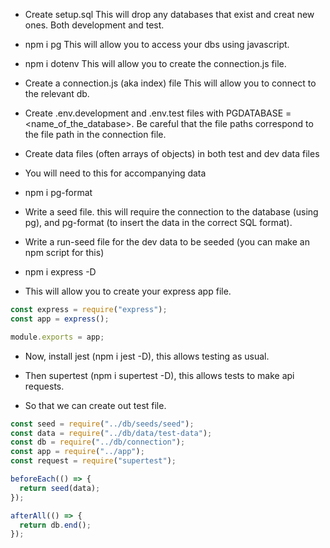 - Create setup.sql
  This will drop any databases that exist and creat new ones. Both development and test.

- npm i pg
  This will allow you to access your dbs using javascript.

- npm i dotenv
  This will allow you to create the connection.js file.

- Create a connection.js (aka index) file
  This will allow you to connect to the relevant db.

- Create .env.development and .env.test files with PGDATABASE = <name_of_the_database>.
  Be careful that the file paths correspond to the file path in the connection file.

- Create data files (often arrays of objects) in both test and dev data files

- You will need to this for accompanying data

- npm i pg-format

- Write a seed file. this will require the connection to the database (using pg), and pg-format (to insert the data in the correct SQL format).

- Write a run-seed file for the dev data to be seeded (you can make an npm script for this)

- npm i express -D

- This will allow you to create your express app file.

```js
const express = require("express");
const app = express();

module.exports = app;
```

- Now, install jest (npm i jest -D), this allows testing as usual.

- Then supertest (npm i supertest -D), this allows tests to make api requests.

- So that we can create out test file.

```js
const seed = require("../db/seeds/seed");
const data = require("../db/data/test-data");
const db = require("../db/connection");
const app = require("../app");
const request = require("supertest");

beforeEach(() => {
  return seed(data);
});

afterAll(() => {
  return db.end();
});
```
